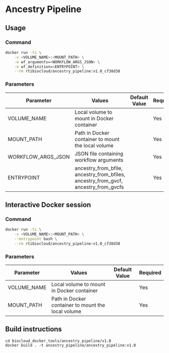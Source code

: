 # Ancestry Pipeline

## Usage

### Command
``` bash
docker run -ti \
    -v <VOLUME_NAME>:<MOUNT_PATH> \
    -e wf_arguments=<WORKFLOW_ARGS_JSON> \
    -e wf_definition=<ENTRYPOINT> \
    --rm rtibiocloud/ancestry_pipeline:v1.0_cf38d38
```

### Parameters
| Parameter | Values | Default Value | Required |
| --------- | ------ | ------------- | -------- |
| VOLUME_NAME | Local volume to mount in Docker container |  | Yes |
| MOUNT_PATH | Path in Docker container to mount the local volume |  | Yes |
| WORKFLOW_ARGS_JSON | JSON file containing workflow arguments |  | Yes |
| ENTRYPOINT | ancestry_from_bfile, ancestry_from_bfiles, ancestry_from_gvcf, ancestry_from_gvcfs |  | Yes |


## Interactive Docker session
### Command
```bash
docker run -ti \
    -v <VOLUME_NAME>:<MOUNT_PATH> \
    --entrypoint bash \
    --rm rtibiocloud/ancestry_pipeline:v1.0_cf38d38
```
### Parameters
| Parameter | Values | Default Value | Required |
| --------- | ------ | ------------- | -------- |
| VOLUME_NAME | Local volume to mount in Docker container |  | Yes |
| MOUNT_PATH | Path in Docker container to mount the local volume |  | Yes |



## Build instructions

``` shell
cd biocloud_docker_tools/ancestry_pipeline/v1.0
docker build . -t ancestry_pipeline/ancestry_pipeline:v1.0
```

